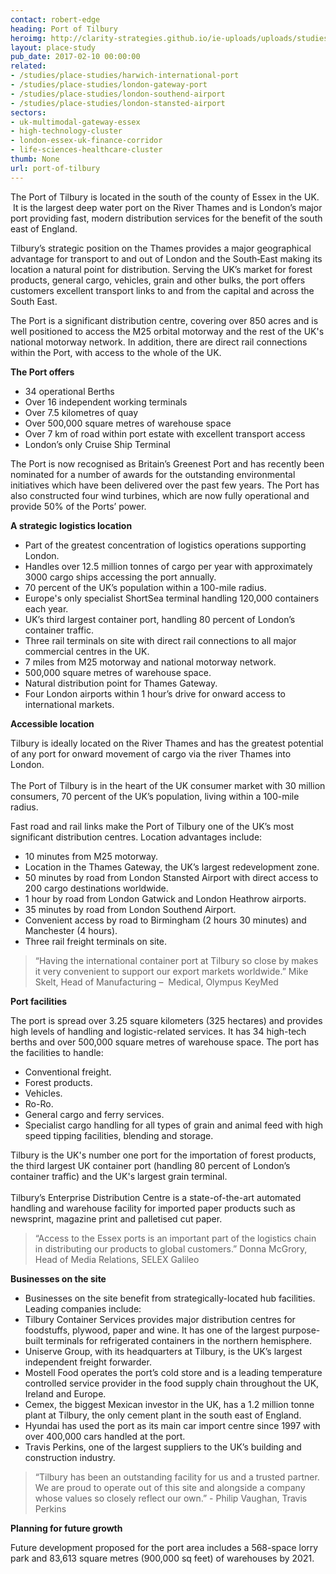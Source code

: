 ```yaml
---
contact: robert-edge
heading: Port of Tilbury
heroimg: http://clarity-strategies.github.io/ie-uploads/uploads/studies/PS_TilburyPort_Banner.jpg
layout: place-study
pub_date: 2017-02-10 00:00:00
related:
- /studies/place-studies/harwich-international-port
- /studies/place-studies/london-gateway-port
- /studies/place-studies/london-southend-airport
- /studies/place-studies/london-stansted-airport
sectors:
- uk-multimodal-gateway-essex
- high-technology-cluster
- london-essex-uk-finance-corridor
- life-sciences-healthcare-cluster
thumb: None
url: port-of-tilbury
---
```


<p>The Port of Tilbury is located in the south of the county of Essex in the UK.  It is the largest deep water port on the River Thames and is London’s major port providing fast, modern distribution services for the benefit of the south east of England.</p><p>Tilbury’s strategic position on the Thames provides a major geographical advantage for transport to and out of London and the South‐East making its location a natural point for distribution. Serving the UK’s market for forest products, general cargo, vehicles, grain and other bulks, the port offers customers excellent transport links to and from the capital and across the South East.</p><p>The Port is a significant distribution centre, covering over 850 acres and is well positioned to access the M25 orbital motorway and the rest of the UK's national motorway network. In addition, there are direct rail connections within the Port, with access to the whole of the UK.</p><p><strong>The Port offers</strong></p><ul><li>34 operational Berths</li><li>Over 16 independent working terminals</li><li>Over 7.5 kilometres of quay</li><li>Over 500,000 square metres of warehouse space</li><li>Over 7 km of road within port estate with excellent transport access</li><li>London’s only Cruise Ship Terminal</li></ul><p>The Port is now recognised as Britain’s Greenest Port and has recently been nominated for a number of awards for the outstanding environmental initiatives which have been delivered over the past few years. The Port has also constructed four wind turbines, which are now fully operational and provide 50% of the Ports’ power.</p><p><strong>A strategic logistics location</strong></p><ul><li>Part of the greatest concentration of logistics operations supporting London.</li><li>Handles over 12.5 million tonnes of cargo per year with approximately 3000 cargo ships accessing the port annually.</li><li>70 percent of the UK’s population within a 100-mile radius. </li><li>Europe's only specialist ShortSea terminal handling 120,000 containers each year.</li><li>UK’s third largest container port, handling 80 percent of London’s container traffic.</li><li>Three rail terminals on site with direct rail connections to all major commercial centres in the UK.</li><li>7 miles from M25 motorway and national motorway network.</li><li>500,000 square metres of warehouse space.</li><li>Natural distribution point for Thames Gateway.</li><li>Four London airports within 1 hour’s drive for onward access to international markets.</li></ul><p><strong>Accessible location </strong></p><p>Tilbury is ideally located on the River Thames and has the greatest potential of any port for onward movement of cargo via the river Thames into London.<br/><br/>The Port of Tilbury is in the heart of the UK consumer market with 30 million consumers, 70 percent of the UK’s population, living within a 100-mile radius.</p><p>Fast road and rail links make the Port of Tilbury one of the UK’s most significant distribution centres. Location advantages include:</p><ul><li>10 minutes from M25 motorway.</li><li>Location in the Thames Gateway, the UK’s largest redevelopment zone.</li><li>50 minutes by road from London Stansted Airport with direct access to 200 cargo destinations worldwide.</li><li>1 hour by road from London Gatwick and London Heathrow airports.</li><li>35 minutes by road from London Southend Airport.</li><li>Convenient access by road to Birmingham (2 hours 30 minutes) and Manchester (4 hours).</li><li>Three rail freight terminals on site.</li></ul><blockquote><p>“Having the international container port at Tilbury so close by makes it very convenient to support our export markets worldwide.” Mike Skelt, Head of Manufacturing –  Medical, Olympus KeyMed</p></blockquote><p><strong>Port facilities </strong></p><p>The port is spread over 3.25 square kilometers (325 hectares) and provides high levels of handling and logistic-related services. It has 34 high-tech berths and over 500,000 square metres of warehouse space. The port has the facilities to handle:</p><ul><li>Conventional freight.</li><li>Forest products.</li><li>Vehicles.</li><li>Ro-Ro.</li><li>General cargo and ferry services.</li><li>Specialist cargo handling for all types of grain and animal feed with high speed tipping facilities, blending and storage. </li></ul><p>Tilbury is the UK's number one port for the importation of forest products, the third largest UK container port (handling 80 percent of London’s container traffic) and the UK's largest grain terminal.<br/><br/>Tilbury’s Enterprise Distribution Centre is a state-of-the-art automated handling and warehouse facility for imported paper products such as newsprint, magazine print and palletised cut paper.</p><blockquote><p>“Access to the Essex ports is an important part of the logistics chain in distributing our products to global customers.” Donna McGrory, Head of Media Relations, SELEX Galileo</p></blockquote><p><strong>Businesses on the site </strong></p><ul><li>Businesses on the site benefit from strategically-located hub facilities. Leading companies include:</li><li>Tilbury Container Services provides major distribution centres for foodstuffs, plywood, paper and wine. It has one of the largest purpose-built terminals for refrigerated containers in the northern hemisphere.</li><li>Uniserve Group, with its headquarters at Tilbury, is the UK’s largest independent freight forwarder.</li><li>Mostell Food operates the port’s cold store and is a leading temperature controlled service provider in the food supply chain throughout the UK, Ireland and Europe.</li><li>Cemex, the biggest Mexican investor in the UK, has a 1.2 million tonne plant at Tilbury, the only cement plant in the south east of England.</li><li>Hyundai has used the port as its main car import centre since 1997 with over 400,000 cars handled at the port.</li><li>Travis Perkins, one of the largest suppliers to the UK’s building and construction industry.</li></ul><blockquote><p>“Tilbury has been an outstanding facility for us and a trusted partner. We are proud to operate out of this site and alongside a company whose values so closely reflect our own.” - Philip Vaughan, Travis Perkins</p></blockquote><p><strong>Planning for future growth</strong></p><p>Future development proposed for the port area includes a 568-space lorry park and 83,613 square metres (900,000 sq feet) of warehouses by 2021.</p>
